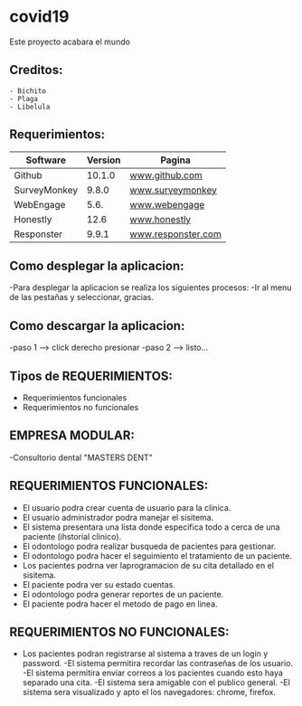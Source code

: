 # covid19
Este proyecto acabara el mundo
## Creditos:
    - Bichito
    - Plaga
    - Libelula

## Requerimientos:
|   Software   | Version|      Pagina        |
| -------------|--------|--------------------|
| Github       | 10.1.0 | www.github.com     |
| SurveyMonkey | 9.8.0  | www.surveymonkey   |
| WebEngage    | 5.6.   | www.webengage      |
| Honestly     | 12.6   | www.honestly       |
| Responster   | 9.9.1  | www.responster.com |

## Como desplegar la aplicacion:
-Para desplegar la aplicacion se realiza los  siguientes procesos:
-Ir al menu de las pestañas y seleccionar, gracias.

## Como descargar la aplicacion:
-paso 1 --> click derecho presionar
-paso 2 --> listo...

## Tipos de REQUERIMIENTOS:
- Requerimientos funcionales
- Requerimientos no funcionales

## EMPRESA MODULAR:
-Consultorio dental "MASTERS DENT"

## REQUERIMIENTOS FUNCIONALES:
- El usuario podra crear cuenta de usuario para la clinica.
- El usuario administrador podra manejar el sisitema.
- El sistema presentara una lista donde especifica todo a cerca de una paciente (ihstorial clinico).
- El odontologo podra realizar busqueda de pacientes para gestionar.
- El odontologo podra hacer el seguimiento el tratamiento de un paciente.
- Los pacientes podrna ver laprogramacion de su cita detallado en el sisitema.
- El paciente podra ver su estado cuentas.
- El odontologo podra generar reportes de un paciente.
- El paciente podra hacer el metodo de pago en linea.


## REQUERIMIENTOS NO FUNCIONALES:
- Los pacientes podran registrarse al sistema a traves de un login y password.
-El sistema permitira recordar las contraseñas de los usuario.
-El sistema permitira enviar correos a los pacientes cuando esto haya separado una cita.
-El sistema sera amigable con el publico general.
-El sistema sera visualizado y apto el los navegadores: chrome, firefox.



